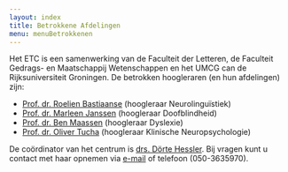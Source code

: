 ```yaml
---
layout: index
title: Betrokkene Afdelingen
menu: menuBetrokkenen
---
```



Het ETC is een samenwerking van de Faculteit der Letteren, de Faculteit Gedrags- en Maatschappij Wetenschappen en het UMCG can de Rijksuniversiteit Groningen. De betrokken hoogleraren (en hun afdelingen) zijn:
- [Prof. dr. Roelien Bastiaanse](http://www.rug.nl/staff/y.r.m.bastiaanse/index) (hoogleraar Neurolinguïstiek)
- [Prof. dr. Marleen Janssen](http://www.rug.nl/staff/h.j.m.janssen/index) (hoogleraar Doofblindheid)
- [Prof. dr. Ben Maassen](http://www.rug.nl/staff/b.a.m.maassen/index) (hoogleraar Dyslexie)
- [Prof. dr. Oliver Tucha](http://www.rug.nl/staff/o.m.tucha/index) (hoogleraar Klinische Neuropsychologie)

De coördinator van het centrum is [drs. Dörte Hessler](http://www.rug.nl/staff/d.a.hessler/index). Bij vragen kunt u contact met haar opnemen via [e-mail](mailto:etc@rug.nl) of telefoon (050-3635970). 




<br>
<br>
<br>
<br>
<br>